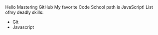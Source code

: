 Hello Mastering GitHub
My favorite Code School path is JavaScript!
List ofmy deadly skills:
* Git
* Javascript

